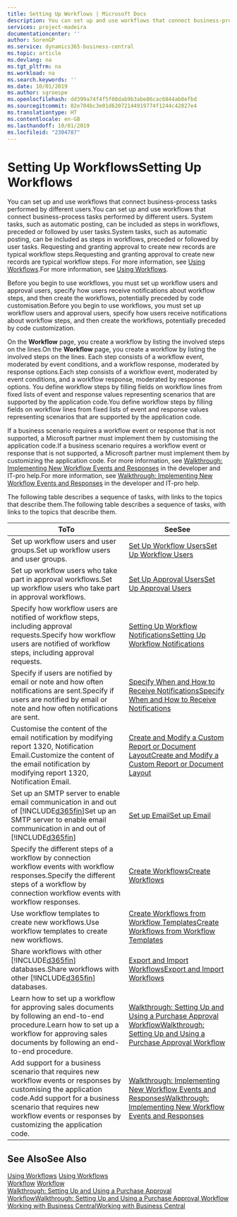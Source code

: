 ```yaml
---
title: Setting Up Workflows | Microsoft Docs
description: You can set up and use workflows that connect business-process tasks performed by different users. System tasks, such as automatic posting, can be included as steps in workflows, preceded or followed by user tasks. Requesting and granting approval to create new records are typical workflow steps.
services: project-madeira
documentationcenter: ''
author: SorenGP
ms.service: dynamics365-business-central
ms.topic: article
ms.devlang: na
ms.tgt_pltfrm: na
ms.workload: na
ms.search.keywords: ''
ms.date: 10/01/2019
ms.author: sgroespe
ms.openlocfilehash: dd399a74f4f5f08dab9b3abe86cac6844ab8efbd
ms.sourcegitcommit: 02e704bc3e01d62072144919774f1244c42827e4
ms.translationtype: HT
ms.contentlocale: en-GB
ms.lasthandoff: 10/01/2019
ms.locfileid: "2304787"
---
```

# <a name="setting-up-workflows"></a><span data-ttu-id="61728-105">Setting Up Workflows</span><span class="sxs-lookup"><span data-stu-id="61728-105">Setting Up Workflows</span></span>
<span data-ttu-id="61728-106">You can set up and use workflows that connect business-process tasks performed by different users.</span><span class="sxs-lookup"><span data-stu-id="61728-106">You can set up and use workflows that connect business-process tasks performed by different users.</span></span> <span data-ttu-id="61728-107">System tasks, such as automatic posting, can be included as steps in workflows, preceded or followed by user tasks.</span><span class="sxs-lookup"><span data-stu-id="61728-107">System tasks, such as automatic posting, can be included as steps in workflows, preceded or followed by user tasks.</span></span> <span data-ttu-id="61728-108">Requesting and granting approval to create new records are typical workflow steps.</span><span class="sxs-lookup"><span data-stu-id="61728-108">Requesting and granting approval to create new records are typical workflow steps.</span></span> <span data-ttu-id="61728-109">For more information, see [Using Workflows](across-use-workflows.md).</span><span class="sxs-lookup"><span data-stu-id="61728-109">For more information, see [Using Workflows](across-use-workflows.md).</span></span>  

 <span data-ttu-id="61728-110">Before you begin to use workflows, you must set up workflow users and approval users, specify how users receive notifications about workflow steps, and then create the workflows, potentially preceded by code customisation.</span><span class="sxs-lookup"><span data-stu-id="61728-110">Before you begin to use workflows, you must set up workflow users and approval users, specify how users receive notifications about workflow steps, and then create the workflows, potentially preceded by code customization.</span></span>  

 <span data-ttu-id="61728-111">On the **Workflow** page, you create a workflow by listing the involved steps on the lines.</span><span class="sxs-lookup"><span data-stu-id="61728-111">On the **Workflow** page, you create a workflow by listing the involved steps on the lines.</span></span> <span data-ttu-id="61728-112">Each step consists of a workflow event, moderated by event conditions, and a workflow response, moderated by response options.</span><span class="sxs-lookup"><span data-stu-id="61728-112">Each step consists of a workflow event, moderated by event conditions, and a workflow response, moderated by response options.</span></span> <span data-ttu-id="61728-113">You define workflow steps by filling fields on workflow lines from fixed lists of event and response values representing scenarios that are supported by the application code.</span><span class="sxs-lookup"><span data-stu-id="61728-113">You define workflow steps by filling fields on workflow lines from fixed lists of event and response values representing scenarios that are supported by the application code.</span></span>  

 <span data-ttu-id="61728-114">If a business scenario requires a workflow event or response that is not supported, a Microsoft partner must implement them by customising the application code.</span><span class="sxs-lookup"><span data-stu-id="61728-114">If a business scenario requires a workflow event or response that is not supported, a Microsoft partner must implement them by customizing the application code.</span></span> <span data-ttu-id="61728-115">For more information, see [Walkthrough: Implementing New Workflow Events and Responses](/dynamics-nav/Walkthrough--Implementing-New-Workflow-Events-and-Responses) in the developer and IT-pro help.</span><span class="sxs-lookup"><span data-stu-id="61728-115">For more information, see [Walkthrough: Implementing New Workflow Events and Responses](/dynamics-nav/Walkthrough--Implementing-New-Workflow-Events-and-Responses) in the developer and IT-pro help.</span></span>

 <span data-ttu-id="61728-116">The following table describes a sequence of tasks, with links to the topics that describe them.</span><span class="sxs-lookup"><span data-stu-id="61728-116">The following table describes a sequence of tasks, with links to the topics that describe them.</span></span>  

|<span data-ttu-id="61728-117">**To**</span><span class="sxs-lookup"><span data-stu-id="61728-117">**To**</span></span>|<span data-ttu-id="61728-118">**See**</span><span class="sxs-lookup"><span data-stu-id="61728-118">**See**</span></span>|  
|------------|-------------|  
|<span data-ttu-id="61728-119">Set up workflow users and user groups.</span><span class="sxs-lookup"><span data-stu-id="61728-119">Set up workflow users and user groups.</span></span>|[<span data-ttu-id="61728-120">Set Up Workflow Users</span><span class="sxs-lookup"><span data-stu-id="61728-120">Set Up Workflow Users</span></span>](across-how-to-set-up-workflow-users.md)|  
|<span data-ttu-id="61728-121">Set up workflow users who take part in approval workflows.</span><span class="sxs-lookup"><span data-stu-id="61728-121">Set up workflow users who take part in approval workflows.</span></span>|[<span data-ttu-id="61728-122">Set Up Approval Users</span><span class="sxs-lookup"><span data-stu-id="61728-122">Set Up Approval Users</span></span>](across-how-to-set-up-approval-users.md)|  
|<span data-ttu-id="61728-123">Specify how workflow users are notified of workflow steps, including approval requests.</span><span class="sxs-lookup"><span data-stu-id="61728-123">Specify how workflow users are notified of workflow steps, including approval requests.</span></span>|[<span data-ttu-id="61728-124">Setting Up Workflow Notifications</span><span class="sxs-lookup"><span data-stu-id="61728-124">Setting Up Workflow Notifications</span></span>](across-setting-up-workflow-notifications.md)|  
|<span data-ttu-id="61728-125">Specify if users are notified by email or note and how often notifications are sent.</span><span class="sxs-lookup"><span data-stu-id="61728-125">Specify if users are notified by email or note and how often notifications are sent.</span></span>|[<span data-ttu-id="61728-126">Specify When and How to Receive Notifications</span><span class="sxs-lookup"><span data-stu-id="61728-126">Specify When and How to Receive Notifications</span></span>](across-how-to-specify-when-and-how-to-receive-notifications.md)|  
|<span data-ttu-id="61728-127">Customise the content of the email notification by modifying report 1320, Notification Email.</span><span class="sxs-lookup"><span data-stu-id="61728-127">Customize the content of the email notification by modifying report 1320, Notification Email.</span></span>|[<span data-ttu-id="61728-128">Create and Modify a Custom Report or Document Layout</span><span class="sxs-lookup"><span data-stu-id="61728-128">Create and Modify a Custom Report or Document Layout</span></span>](ui-how-create-custom-report-layout.md)|  
|<span data-ttu-id="61728-129">Set up an SMTP server to enable email communication in and out of [!INCLUDE[d365fin](includes/d365fin_md.md)]</span><span class="sxs-lookup"><span data-stu-id="61728-129">Set up an SMTP server to enable email communication in and out of [!INCLUDE[d365fin](includes/d365fin_md.md)]</span></span>|[<span data-ttu-id="61728-130">Set up Email</span><span class="sxs-lookup"><span data-stu-id="61728-130">Set up Email</span></span>](admin-how-setup-email.md)|
|<span data-ttu-id="61728-131">Specify the different steps of a workflow by connection workflow events with workflow responses.</span><span class="sxs-lookup"><span data-stu-id="61728-131">Specify the different steps of a workflow by connection workflow events with workflow responses.</span></span>|[<span data-ttu-id="61728-132">Create Workflows</span><span class="sxs-lookup"><span data-stu-id="61728-132">Create Workflows</span></span>](across-how-to-create-workflows.md)|  
|<span data-ttu-id="61728-133">Use workflow templates to create new workflows.</span><span class="sxs-lookup"><span data-stu-id="61728-133">Use workflow templates to create new workflows.</span></span>|[<span data-ttu-id="61728-134">Create Workflows from Workflow Templates</span><span class="sxs-lookup"><span data-stu-id="61728-134">Create Workflows from Workflow Templates</span></span>](across-how-to-create-workflows-from-workflow-templates.md)|  
|<span data-ttu-id="61728-135">Share workflows with other [!INCLUDE[d365fin](includes/d365fin_md.md)] databases.</span><span class="sxs-lookup"><span data-stu-id="61728-135">Share workflows with other [!INCLUDE[d365fin](includes/d365fin_md.md)] databases.</span></span>|[<span data-ttu-id="61728-136">Export and Import Workflows</span><span class="sxs-lookup"><span data-stu-id="61728-136">Export and Import Workflows</span></span>](across-how-to-export-and-import-workflows.md)|  
|<span data-ttu-id="61728-137">Learn how to set up a workflow for approving sales documents by following an end-to-end procedure.</span><span class="sxs-lookup"><span data-stu-id="61728-137">Learn how to set up a workflow for approving sales documents by following an end-to-end procedure.</span></span>|[<span data-ttu-id="61728-138">Walkthrough: Setting Up and Using a Purchase Approval Workflow</span><span class="sxs-lookup"><span data-stu-id="61728-138">Walkthrough: Setting Up and Using a Purchase Approval Workflow</span></span>](walkthrough-setting-up-and-using-a-purchase-approval-workflow.md)|  
|<span data-ttu-id="61728-139">Add support for a business scenario that requires new workflow events or responses by customising the application code.</span><span class="sxs-lookup"><span data-stu-id="61728-139">Add support for a business scenario that requires new workflow events or responses by customizing the application code.</span></span>|[<span data-ttu-id="61728-140">Walkthrough: Implementing New Workflow Events and Responses</span><span class="sxs-lookup"><span data-stu-id="61728-140">Walkthrough: Implementing New Workflow Events and Responses</span></span>](/dynamics-nav/Walkthrough--Implementing-New-Workflow-Events-and-Responses)|  

## <a name="see-also"></a><span data-ttu-id="61728-141">See Also</span><span class="sxs-lookup"><span data-stu-id="61728-141">See Also</span></span>  
 <span data-ttu-id="61728-142">[Using Workflows](across-use-workflows.md) </span><span class="sxs-lookup"><span data-stu-id="61728-142">[Using Workflows](across-use-workflows.md) </span></span>  
 <span data-ttu-id="61728-143">[Workflow](across-workflow.md) </span><span class="sxs-lookup"><span data-stu-id="61728-143">[Workflow](across-workflow.md) </span></span>  
 [<span data-ttu-id="61728-144">Walkthrough: Setting Up and Using a Purchase Approval Workflow</span><span class="sxs-lookup"><span data-stu-id="61728-144">Walkthrough: Setting Up and Using a Purchase Approval Workflow</span></span>](walkthrough-setting-up-and-using-a-purchase-approval-workflow.md)  
 [<span data-ttu-id="61728-145">Working with Business Central</span><span class="sxs-lookup"><span data-stu-id="61728-145">Working with Business Central</span></span>](ui-work-product.md)
